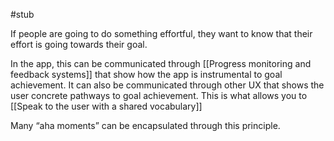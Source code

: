 ---
---

#stub 

If people are going to do something effortful, they want to know that their effort is going towards their goal.

In the app, this can be communicated through [[Progress monitoring and feedback systems]] that show how the app is instrumental to goal achievement. It can also be communicated through other UX that shows the user concrete pathways to goal achievement. This is what allows you to [[Speak to the user with a shared vocabulary]]

Many “aha moments” can be encapsulated through this principle.